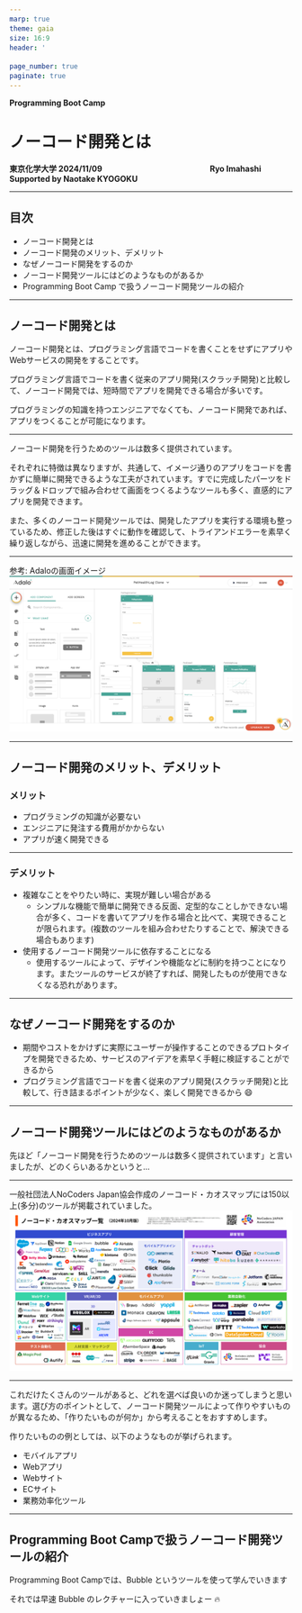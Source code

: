 ```yaml
---
marp: true
theme: gaia
size: 16:9
header: '　　　　　　　　　　　　　　　　　　　　　　　　　　　　　　　　　　　　　Copyright Ryo Imahashi'

page_number: true
paginate: true
---
```


**Programming Boot Camp**

# ノーコード開発とは

**東京化学大学 2024/11/09**
　
　
　
　
　
　　　　　　　**Ryo Imahashi Supported by Naotake KYOGOKU**


---

## 目次

- ノーコード開発とは
- ノーコード開発のメリット、デメリット
- なぜノーコード開発をするのか
- ノーコード開発ツールにはどのようなものがあるか
- Programming Boot Camp で扱うノーコード開発ツールの紹介

---

## ノーコード開発とは

ノーコード開発とは、プログラミング言語でコードを書くことをせずにアプリやWebサービスの開発をすることです。

プログラミング言語でコードを書く従来のアプリ開発(スクラッチ開発)と比較して、ノーコード開発では、短時間でアプリを開発できる場合が多いです。

プログラミングの知識を持つエンジニアでなくても、ノーコード開発であれば、アプリをつくることが可能になります。

---

ノーコード開発を行うためのツールは数多く提供されています。

それぞれに特徴は異なりますが、共通して、イメージ通りのアプリをコードを書かずに簡単に開発できるような工夫がされています。すでに完成したパーツをドラッグ＆ドロップで組み合わせて画面をつくるようなツールも多く、直感的にアプリを開発できます。

また、多くのノーコード開発ツールでは、開発したアプリを実行する環境も整っているため、修正した後はすぐに動作を確認して、トライアンドエラーを素早く繰り返しながら、迅速に開発を進めることができます。

---

参考: Adaloの画面イメージ
![w:1000px](images/2022-10-26-07-49-42.png)

---

## ノーコード開発のメリット、デメリット
### メリット

- プログラミングの知識が必要ない
- エンジニアに発注する費用がかからない
- アプリが速く開発できる

---

### デメリット

- 複雑なことをやりたい時に、実現が難しい場合がある
  - シンプルな機能で簡単に開発できる反面、定型的なことしかできない場合が多く、コードを書いてアプリを作る場合と比べて、実現できることが限られます。(複数のツールを組み合わせたりすることで、解決できる場合もあります)
- 使用するノーコード開発ツールに依存することになる
  - 使用するツールによって、デザインや機能などに制約を持つことになります。またツールのサービスが終了すれば、開発したものが使用できなくなる恐れがあります。

---

## なぜノーコード開発をするのか

- 期間やコストをかけずに実際にユーザーが操作することのできるプロトタイプを開発できるため、サービスのアイデアを素早く手軽に検証することができるから
- プログラミング言語でコードを書く従来のアプリ開発(スクラッチ開発)と比較して、行き詰まるポイントが少なく、楽しく開発できるから :smile:


---

## ノーコード開発ツールにはどのようなものがあるか

先ほど「ノーコード開発を行うためのツールは数多く提供されています」と言いましたが、どのくらいあるかというと...

---

一般社団法人NoCoders Japan協会作成のノーコード・カオスマップには150以上(多分)のツールが掲載されていました。
![w:950px](images/no-code_khaos_map_2024.png)

---

これだけたくさんのツールがあると、どれを選べば良いのか迷ってしまうと思います。選び方のポイントとして、ノーコード開発ツールによって作りやすいものが異なるため、「作りたいものが何か」から考えることをおすすめします。

作りたいものの例としては、以下のようなものが挙げられます。
- モバイルアプリ
- Webアプリ
- Webサイト
- ECサイト
- 業務効率化ツール

---

## Programming Boot Campで扱うノーコード開発ツールの紹介

Programming Boot Campでは、Bubble というツールを使って学んでいきます

それでは早速 Bubble のレクチャーに入っていきましょー :fire:
